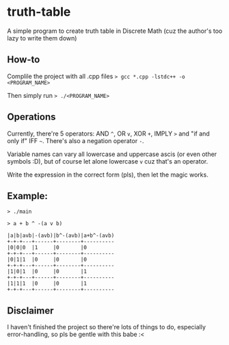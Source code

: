 # truth-table

A simple program to create truth table in Discrete Math (cuz the author's too lazy to write them down)

## How-to

Complile the project with all .cpp files
`> gcc *.cpp -lstdc++ -o <PROGRAM_NAME>`

Then simply run
`> ./<PROGRAM_NAME>`

## Operations

Currently, there're 5 operators: AND `^`, OR `v`, XOR `+`, IMPLY `>` and "if and only if" IFF `~`. There's also a negation operator `-`.

Variable names can vary all lowercase and uppercase ascis (or even other symbols :D), but of course let alone lowercase `v` cuz that's an operator.

Write the expression in the correct form (pls), then let the magic works.

## Example:
```
> ./main

> a + b ^ -(a v b)

|a|b|avb|-(avb)|b^-(avb)|a+b^-(avb)
+-+-+---+------+--------+----------
|0|0|0  |1     |0       |0
+-+-+---+------+--------+----------
|0|1|1  |0     |0       |0
+-+-+---+------+--------+----------
|1|0|1  |0     |0       |1
+-+-+---+------+--------+----------
|1|1|1  |0     |0       |1
+-+-+---+------+--------+----------
```

## Disclaimer

I haven't finished the project so there're lots of things to do, especially error-handling, so pls be gentle with this babe :<
